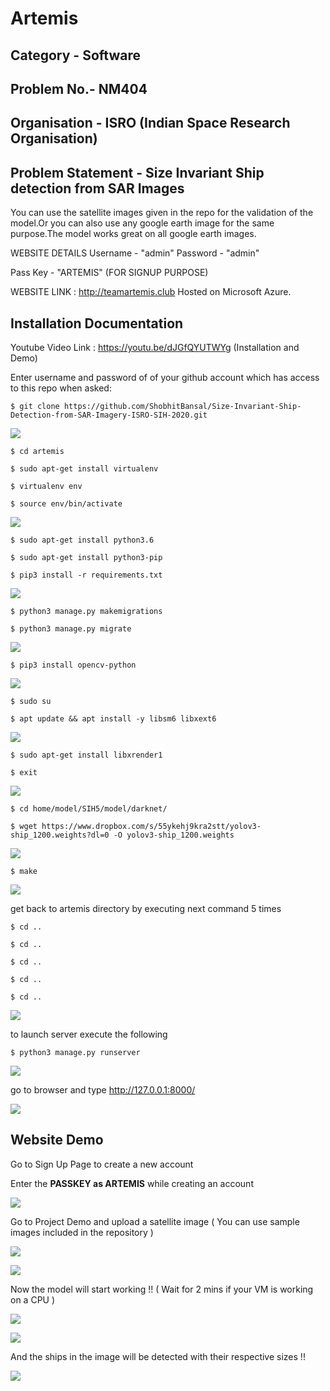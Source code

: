 # Artemis
## Category - Software
## Problem No.- NM404
## Organisation - ISRO (Indian Space Research Organisation)
## Problem Statement - Size Invariant Ship detection from SAR Images

You can use the satellite images given in the repo for the validation of the model.Or you can also use any google earth image for the same purpose.The model works great on all google earth images.

WEBSITE DETAILS
Username - "admin"
Password - "admin"

Pass Key - "ARTEMIS" (FOR SIGNUP PURPOSE)

WEBSITE LINK : http://teamartemis.club
Hosted on Microsoft Azure.

## Installation Documentation
Youtube Video Link : https://youtu.be/dJGfQYUTWYg (Installation and Demo)

Enter username and password of of your github account which has access to this repo when asked:

	$ git clone https://github.com/ShobhitBansal/Size-Invariant-Ship-Detection-from-SAR-Imagery-ISRO-SIH-2020.git
	
![](Screenshots/1.png)

	$ cd artemis

	$ sudo apt-get install virtualenv

	$ virtualenv env

	$ source env/bin/activate
	
![](Screenshots/2.png)

	$ sudo apt-get install python3.6

	$ sudo apt-get install python3-pip

	$ pip3 install -r requirements.txt
	
![](Screenshots/3.png)

	$ python3 manage.py makemigrations

	$ python3 manage.py migrate
	
![](Screenshots/4.png)

	$ pip3 install opencv-python
	
![](Screenshots/5.png)

	$ sudo su

	$ apt update && apt install -y libsm6 libxext6
	
![](Screenshots/6.png)

	$ sudo apt-get install libxrender1

	$ exit
	
![](Screenshots/7.png)

	$ cd home/model/SIH5/model/darknet/

	$ wget https://www.dropbox.com/s/55ykehj9kra2stt/yolov3-ship_1200.weights?dl=0 -O yolov3-ship_1200.weights
	
![](Screenshots/8.png)

	$ make
	
![](Screenshots/9.png)

get back to artemis directory by executing next command 5 times

	$ cd ..

	$ cd ..

	$ cd ..

	$ cd ..

	$ cd ..
	
![](Screenshots/10.png)

to launch server execute the following

	$ python3 manage.py runserver
	
![](Screenshots/11.png)

go to browser and type http://127.0.0.1:8000/

![](Screenshots/12.png)

## Website Demo

Go to Sign Up Page to create a new account

Enter the **PASSKEY as ARTEMIS** while creating an account

![](Screenshots/13.png)

Go to Project Demo and upload a satellite image
( You can use sample images included in the repository )

![](Screenshots/14.png)

![](Screenshots/15.png)

Now the model will start working !!
( Wait for 2 mins if your VM is working on a CPU )

![](Screenshots/16.png)

![](Screenshots/17.png)

And the ships in the image will be detected with their respective sizes !!

![](Screenshots/18.png)
